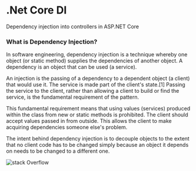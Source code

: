 # .Net Core DI
Dependency injection into controllers in ASP.NET Core

### What is Dependency Injection?
In software engineering, dependency injection is a technique whereby one object (or static method) 
supplies the dependencies of another object. A dependency is an object that can be used (a service).  <br />

An injection is the passing of a dependency to a dependent object (a client) that would use it. 
The service is made part of the client's state.[1] Passing the service to the client, rather than 
allowing a client to build or find the service, is the fundamental requirement of the pattern. <br />

This fundamental requirement means that using values (services) produced within the class from 
new or static methods is prohibited. The client should accept values passed in from outside. 
This allows the client to make acquiring dependencies someone else's problem. <br />

The intent behind dependency injection is to decouple objects to the extent that no client code 
has to be changed simply because an object it depends on needs to be changed to a different one.  <br />

![stack Overflow](http://lmsotfy.com/so.png)
